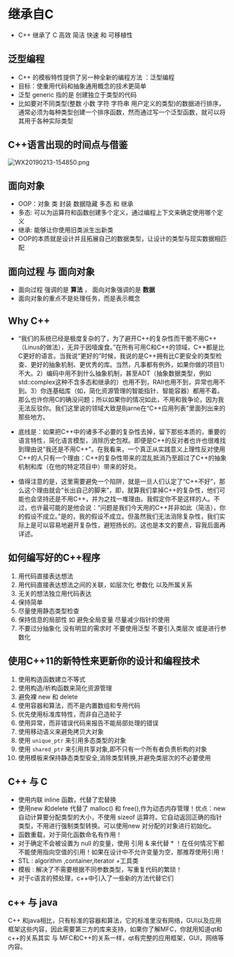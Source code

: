 # 继承自C

- C++ 继承了 C 高效 简洁 快速 和 可移植性

## 泛型编程

- C++ 的模板特性提供了另一种全新的编程方法 ：泛型编程
- 目标：使重用代码和抽象通用概念的技术更简单
- 泛型 generic 指的是 创建独立于类型的代码
- 比如要对不同类型(整数 小数 字符 字符串 用户定义的类型)的数据进行排序，通常必须为每种类型创建一个排序函数，然而通过写一个泛型函数，就可以将其用于各种实际类型

## C++语言出现的时间点与借鉴

![WX20190213-154850.png](https://i.loli.net/2019/02/13/5c63cbf882c03.png)

## 面向对象

- OOP：对象 类 封装 数据隐藏 多态 和 继承
- 多态: 可以为运算符和函数创建多个定义，通过编程上下文来确定使用哪个定义
- 继承: 能够让你使用旧类派生出新类
- OOP的本质就是设计并且拓展自己的数据类型，让设计的类型与现实数据相匹配

## 面向过程 与 面向对象

- 面向过程 强调的是 **算法** ， 面向对象强调的是 **数据**
- 面向对象的重点不是处理任务，而是表示概念

## Why C++

- “我们的系统已经是极度复杂的了，为了避开C++的复杂性而干脆不用C++（Linus的做法），无异于因噎废食。”在所有可用C和C++的领域，C++都是比C更好的语言。当我说“更好的”时候，我说的是C++拥有比C更安全的类型检查、更好的抽象机制、更优秀的库。当然，凡事都有例外，如果你做的项目1）不大。2）编码中用不到什么抽象机制，甚至ADT（抽象数据类型，例如std::complex这种不含多态和继承的）也用不到，RAII也用不到，异常也用不到。3）你连基础库（如，简化资源管理的智能指针、智能容器）都用不着。那么也许你用C的确没问题；所以如果你的情况如此，不用和我争论，因为我无法反驳你。我们这里说的领域大致是Bjarne在“C++应用列表”里面列出来的那些地方。

- 底线是：如果把C++中的诸多不必要的复杂性去掉，留下那些本质的，重要的语言特性，简化语言模型，消除历史包袱。即便是C++的反对者也许也很难找到理由说“我还是不用C++”。在我看来，一个真正从实践意义上理性反对使用C++的人只有一个理由：C++的复杂性带来的混乱抵消乃至超过了C++的抽象机制和库（在他的特定项目中）带来的好处。

- 值得注意的是，这里需要避免一个陷阱，就是一旦人们认定了“C++不好”，那么这个理由就会“长出自己的脚来”，即，就算我们拿掉C++的复杂性，他们可能也会坚持还是不用C++，并为之找一堆理由。我假定你不是这样的人。不过，也许最可能的是他会说：“问题是我们今天用的C++并非如此（简洁），你的假设不成立。”是的，我的假设不成立。但虽然我们无法消除复杂性，我们实际上是可以容易地避开复杂性，避短扬长的。这也是本文的要点，容我后面再详述。

## 如何编写好的C++程序

1. 用代码直接表达想法
1. 用代码直接表达想法之间的关联，如层次化 参数化 以及所属关系
1. 无关的想法独立用代码表达
1. 保持简单
1. 尽量使用静态类型检查
1. 保持信息的局部性 如 避免全局变量 尽量减少指针的使用
1. 不要过分抽象化 没有明显的需求时 不要使用泛型  不要引入类层次 或是进行参数化

## 使用C++11的新特性来更新你的设计和编程技术

1. 使用构造函数建立不等式
1. 使用构造/析构函数来简化资源管理
1. 避免裸 new 和 delete
1. 使用容器和算法，而不是内置数组和专用代码
1. 优先使用标准库特性，而非自己造轮子
1. 使用异常，而非错误代码来报告不能局部处理的错误
1. 使用移动语义来避免拷贝大对象
1. 使用 `unique_ptr` 来引用多态类型的对象
1. 使用 `shared_ptr` 来引用共享对象,即不只有一个所有者负责析构的对象
1. 使用模板来保持静态类型安全,消除类型转换,并避免类层次的不必要使用

## C++ 与 C

- 使用内联 inline 函数，代替了宏替换
- 使用new 和delete 代替了 malloc() 和 free(),作为动态内存管理！优点：new 自动计算要分配类型的大小，不使用 sizeof 运算符。它自动返回正确的指针类型，不用进行强制类型转换。可以使用new 对分配的对象进行初始化。
- 函数重载，对于简化函数命名有作用！
- 对于确定不会被设置为 null 的变量，使用 引用 & 来代替 * ！在任何情况下都不能使用指向空值的引用！如果在设计中不允许变量为空，那推荐使用引用！
- STL : algorithm ,container,iterator +工具类
- 模板 : 解决了不需要根据不同参数类型，写重复代码的繁琐！
- 对于c语言的预处理，c++中引入了一些新的方法代替它们

## c++ 与 java

C++ 和java相比，只有标准的容器和算法，它的标准里没有网络，GUI以及应用框架这些内容，因此需要第三方的库来支持，如果你了解MFC，你就用知道qt和c++的关系其实 与 MFC和C++的关系一样，qt有完整的应用框架，GUI，网络等内容。
